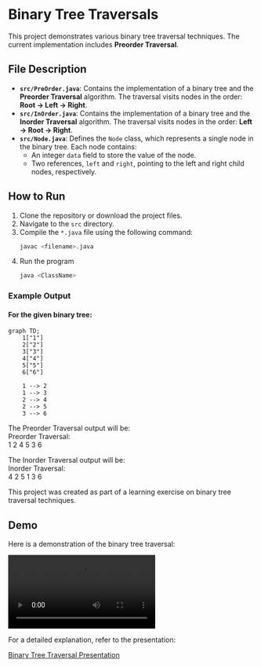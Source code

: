 # Binary Tree Traversals

This project demonstrates various binary tree traversal techniques. The current implementation includes **Preorder Traversal**.

## File Description

- **`src/PreOrder.java`**: Contains the implementation of a binary tree and the **Preorder Traversal** algorithm. The traversal visits nodes in the order: **Root → Left → Right**.
- **`src/InOrder.java`**: Contains the implementation of a binary tree and the **Inorder Traversal** algorithm. The traversal visits nodes in the order: **Left → Root → Right**.
- **`src/Node.java`**: Defines the `Node` class, which represents a single node in the binary tree. Each node contains:
  - An integer `data` field to store the value of the node.
  - Two references, `left` and `right`, pointing to the left and right child nodes, respectively.

## How to Run

1. Clone the repository or download the project files.
2. Navigate to the `src` directory.
3. Compile the `*.java` file using the following command:
   ```bash
   javac <filename>.java
4. Run the program 
   ```bash
   java <ClassName>
   ```
### Example Output
#### For the given binary tree:
```mermaid
graph TD;
    1["1"]
    2["2"]
    3["3"]
    4["4"]
    5["5"]
    6["6"]

    1 --> 2
    1 --> 3
    2 --> 4
    2 --> 5
    3 --> 6
```
The Preorder Traversal output will be: </br>
Preorder Traversal: </br>
1 2 4 5 3 6

The Inorder Traversal output will be: </br>
Inorder Traversal: </br>
4 2 5 1 3 6

This project was created as part of a learning exercise on binary tree traversal techniques.

## Demo

Here is a demonstration of the binary tree traversal:

![Binary Tree Traversal Demo](BINARY_TREE_VIDEO_LECTURE.mp4)

For a detailed explanation, refer to the presentation:

[Binary Tree Traversal Presentation](BINARY_TREE.pptx)

